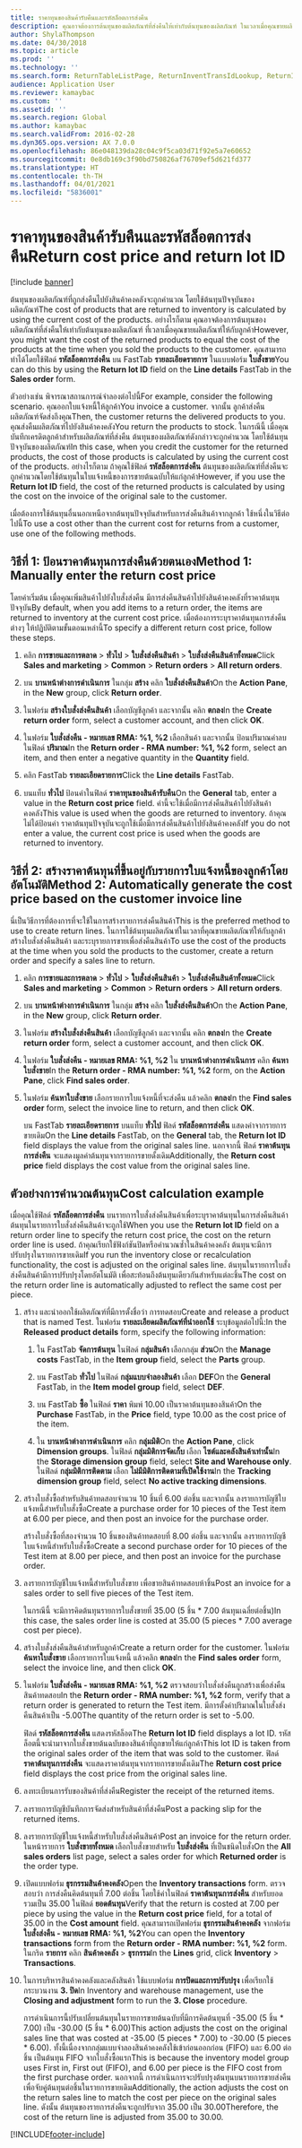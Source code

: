 ```yaml
---
title: ราคาทุนของสินค้ารับคืนและรหัสล็อตการส่งคืน
description: คุณอาจต้องการต้นทุนของผลิตภัณฑ์ที่ส่งคืนให้เท่ากับต้นทุนของผลิตภัณฑ์ ในเวลาเมื่อคุณขายผลิตภัณฑ์ให้กับลูกค้า คุณสามารถทำได้โดยใช้ **รหัสล็อตการส่งคืน**
author: ShylaThompson
ms.date: 04/30/2018
ms.topic: article
ms.prod: ''
ms.technology: ''
ms.search.form: ReturnTableListPage, ReturnInventTransIdLookup, ReturnItemNumLookup
audience: Application User
ms.reviewer: kamaybac
ms.custom: ''
ms.assetid: ''
ms.search.region: Global
ms.author: kamaybac
ms.search.validFrom: 2016-02-28
ms.dyn365.ops.version: AX 7.0.0
ms.openlocfilehash: 86e048139da28c04c9f5ca03d71f92e5a7e60652
ms.sourcegitcommit: 0e8db169c3f90bd750826af76709ef5d621fd377
ms.translationtype: HT
ms.contentlocale: th-TH
ms.lasthandoff: 04/01/2021
ms.locfileid: "5836001"
---
```

# <a name="return-cost-price-and-return-lot-id"></a><span data-ttu-id="b08aa-104">ราคาทุนของสินค้ารับคืนและรหัสล็อตการส่งคืน</span><span class="sxs-lookup"><span data-stu-id="b08aa-104">Return cost price and return lot ID</span></span>        

[!include [banner](../includes/banner.md)]



<span data-ttu-id="b08aa-105">ต้นทุนของผลิตภัณฑ์ที่ถูกส่งคืนไปยังสินค้าคงคลังจะถูกคำนวณ โดยใช้ต้นทุนปัจจุบันของผลิตภัณฑ์</span><span class="sxs-lookup"><span data-stu-id="b08aa-105">The cost of products that are returned to inventory is calculated by using the current cost of the products.</span></span> <span data-ttu-id="b08aa-106">อย่างไรก็ตาม คุณอาจต้องการต้นทุนของผลิตภัณฑ์ที่ส่งคืนให้เท่ากับต้นทุนของผลิตภัณฑ์ ที่เวลาเมื่อคุณขายผลิตภัณฑ์ให้กับลูกค้า</span><span class="sxs-lookup"><span data-stu-id="b08aa-106">However, you might want the cost of the returned products to equal the cost of the products at the time when you sold the products to the customer.</span></span> <span data-ttu-id="b08aa-107">คุณสามารถทำได้โดยใช้ฟิลด์ **รหัสล็อตการส่งคืน** บน FastTab **รายละเอียดรายการ** ในแบบฟอร์ม **ใบสั่งขาย**</span><span class="sxs-lookup"><span data-stu-id="b08aa-107">You can do this by using the **Return lot ID** field on the **Line details** FastTab in the **Sales order** form.</span></span>

<span data-ttu-id="b08aa-108">ตัวอย่างเช่น พิจารณาสถานการณ์จำลองต่อไปนี้</span><span class="sxs-lookup"><span data-stu-id="b08aa-108">For example, consider the following scenario.</span></span> <span data-ttu-id="b08aa-109">คุณออกใบแจ้งหนี้ให้ลูกค้า</span><span class="sxs-lookup"><span data-stu-id="b08aa-109">You invoice a customer.</span></span> <span data-ttu-id="b08aa-110">จากนั้น ลูกค้าส่งคืนผลิตภัณฑ์จัดส่งถึงคุณ</span><span class="sxs-lookup"><span data-stu-id="b08aa-110">Then, the customer returns the delivered products to you.</span></span> <span data-ttu-id="b08aa-111">คุณส่งคืนผลิตภัณฑ์ไปยังสินค้าคงคลัง</span><span class="sxs-lookup"><span data-stu-id="b08aa-111">You return the products to stock.</span></span> <span data-ttu-id="b08aa-112">ในกรณีนี้ เมื่อคุณบันทึกเครดิตลูกค้าสำหรับผลิตภัณฑ์ที่ส่งคืน ต้นทุนของผลิตภัณฑ์ดังกล่าวจะถูกคำนวณ โดยใช้ต้นทุนปัจจุบันของผลิตภัณฑ์</span><span class="sxs-lookup"><span data-stu-id="b08aa-112">In this case, when you credit the customer for the returned products, the cost of those products is calculated by using the current cost of the products.</span></span> <span data-ttu-id="b08aa-113">อย่างไรก็ตาม ถ้าคุณใช้ฟิลด์ **รหัสล็อตการส่งคืน** ต้นทุนของผลิตภัณฑ์ที่ส่งคืนจะถูกคำนวณโดยใช้ต้นทุนในใบแจ้งหนี้ของการขายต้นฉบับให้แก่ลูกค้า</span><span class="sxs-lookup"><span data-stu-id="b08aa-113">However, if you use the **Return lot ID** field, the cost of the returned products is calculated by using the cost on the invoice of the original sale to the customer.</span></span>

<span data-ttu-id="b08aa-114">เมื่อต้องการใช้ต้นทุนอื่นนอกเหนือจากต้นทุนปัจจุบันสำหรับการส่งคืนสินค้าจากลูกค้า ใช้หนึ่งในวิธีต่อไปนี้</span><span class="sxs-lookup"><span data-stu-id="b08aa-114">To use a cost other than the current cost for returns from a customer, use one of the following methods.</span></span>

## <a name="method-1-manually-enter-the-return-cost-price"></a><span data-ttu-id="b08aa-115">วิธีที่ 1: ป้อนราคาต้นทุนการส่งคืนด้วยตนเอง</span><span class="sxs-lookup"><span data-stu-id="b08aa-115">Method 1: Manually enter the return cost price</span></span>

<span data-ttu-id="b08aa-116">โดยค่าเริ่มต้น เมื่อคุณเพิ่มสินค้าไปยังใบสั่งส่งคืน มีการส่งคืนสินค้าไปยังสินค้าคงคลังที่ราคาต้นทุนปัจจุบัน</span><span class="sxs-lookup"><span data-stu-id="b08aa-116">By default, when you add items to a return order, the items are returned to inventory at the current cost price.</span></span> <span data-ttu-id="b08aa-117">เมื่อต้องการระบุราคาต้นทุนการส่งคืนต่างๆ ให้ปฏิบัติตามขั้นตอนเหล่านี้</span><span class="sxs-lookup"><span data-stu-id="b08aa-117">To specify a different return cost price, follow these steps.</span></span>

1.  <span data-ttu-id="b08aa-118">คลิก **การขายและการตลาด** \> **ทั่วไป** \> **ใบสั่งส่งคืนสินค้า** \> **ใบสั่งส่งคืนสินค้าทั้งหมด**</span><span class="sxs-lookup"><span data-stu-id="b08aa-118">Click **Sales and marketing** \> **Common** \> **Return orders** \> **All return orders**.</span></span>

2.  <span data-ttu-id="b08aa-119">บน **บานหน้าต่างการดำเนินการ** ในกลุ่ม **สร้าง** คลิก **ใบสั่งส่งคืนสินค้า**</span><span class="sxs-lookup"><span data-stu-id="b08aa-119">On the **Action Pane**, in the **New** group, click **Return order**.</span></span>

3.  <span data-ttu-id="b08aa-120">ในฟอร์ม **สร้างใบสั่งส่งคืนสินค้า** เลือกบัญชีลูกค้า และจากนั้น คลิก **ตกลง**</span><span class="sxs-lookup"><span data-stu-id="b08aa-120">In the **Create return order** form, select a customer account, and then click **OK**.</span></span>

4.  <span data-ttu-id="b08aa-121">ในฟอร์ม **ใบสั่งส่งคืน - หมายเลข RMA: %1, %2** เลือกสินค้า และจากนั้น ป้อนปริมาณค่าลบในฟิลด์ **ปริมาณ**</span><span class="sxs-lookup"><span data-stu-id="b08aa-121">In the **Return order - RMA number: %1, %2** form, select an item, and then enter a negative quantity in the **Quantity** field.</span></span>

5.  <span data-ttu-id="b08aa-122">คลิก FastTab **รายละเอียดรายการ**</span><span class="sxs-lookup"><span data-stu-id="b08aa-122">Click the **Line details** FastTab.</span></span>

6.  <span data-ttu-id="b08aa-123">บนแท็บ **ทั่วไป** ป้อนค่าในฟิลด์ **ราคาทุนของสินค้ารับคืน**</span><span class="sxs-lookup"><span data-stu-id="b08aa-123">On the **General** tab, enter a value in the **Return cost price** field.</span></span> <span data-ttu-id="b08aa-124">ค่านี้จะใช้เมื่อมีการส่งคืนสินค้าไปยังสินค้าคงคลัง</span><span class="sxs-lookup"><span data-stu-id="b08aa-124">This value is used when the goods are returned to inventory.</span></span> <span data-ttu-id="b08aa-125">ถ้าคุณไม่ได้ป้อนค่า ราคาต้นทุนปัจจุบันจะถูกใช้เมื่อมีการส่งคืนสินค้าไปยังสินค้าคงคลัง</span><span class="sxs-lookup"><span data-stu-id="b08aa-125">If you do not enter a value, the current cost price is used when the goods are returned to inventory.</span></span>

## <a name="method-2-automatically-generate-the-cost-price-based-on-the-customer-invoice-line"></a><span data-ttu-id="b08aa-126">วิธีที่ 2: สร้างราคาต้นทุนที่ขึ้นอยู่กับรายการใบแจ้งหนี้ของลูกค้าโดยอัตโนมัติ</span><span class="sxs-lookup"><span data-stu-id="b08aa-126">Method 2: Automatically generate the cost price based on the customer invoice line</span></span>

<span data-ttu-id="b08aa-127">นี่เป็นวิธีการที่ต้องการที่จะใช้ในการสร้างรายการส่งคืนสินค้า</span><span class="sxs-lookup"><span data-stu-id="b08aa-127">This is the preferred method to use to create return lines.</span></span> <span data-ttu-id="b08aa-128">ในการใช้ต้นทุนผลิตภัณฑ์ในเวลาที่คุณขายผลิตภัณฑ์ให้กับลูกค้า สร้างใบสั่งส่งคืนสินค้า และระบุรายการขายเพื่อส่งคืนสินค้า</span><span class="sxs-lookup"><span data-stu-id="b08aa-128">To use the cost of the products at the time when you sold the products to the customer, create a return order and specify a sales line to return.</span></span>

1.  <span data-ttu-id="b08aa-129">คลิก **การขายและการตลาด** \> **ทั่วไป** \> **ใบสั่งส่งคืนสินค้า** \> **ใบสั่งส่งคืนสินค้าทั้งหมด**</span><span class="sxs-lookup"><span data-stu-id="b08aa-129">Click **Sales and marketing** \> **Common** \> **Return orders** \> **All return orders**.</span></span>

2.  <span data-ttu-id="b08aa-130">บน **บานหน้าต่างการดำเนินการ** ในกลุ่ม **สร้าง** คลิก **ใบสั่งส่งคืนสินค้า**</span><span class="sxs-lookup"><span data-stu-id="b08aa-130">On the **Action Pane**, in the **New** group, click **Return order**.</span></span>

3.  <span data-ttu-id="b08aa-131">ในฟอร์ม **สร้างใบสั่งส่งคืนสินค้า** เลือกบัญชีลูกค้า และจากนั้น คลิก **ตกลง**</span><span class="sxs-lookup"><span data-stu-id="b08aa-131">In the **Create return order** form, select a customer account, and then click **OK**.</span></span>

4.  <span data-ttu-id="b08aa-132">ในฟอร์ม **ใบสั่งส่งคืน - หมายเลข RMA: %1, %2** ใน **บานหน้าต่างการดำเนินการ** คลิก **ค้นหาใบสั่งขาย**</span><span class="sxs-lookup"><span data-stu-id="b08aa-132">In the **Return order - RMA number: %1, %2** form, on the **Action Pane**, click **Find sales order**.</span></span>

5.  <span data-ttu-id="b08aa-133">ในฟอร์ม **ค้นหาใบสั่งขาย** เลือกรายการใบแจ้งหนี้ที่จะส่งคืน แล้วคลิก **ตกลง**</span><span class="sxs-lookup"><span data-stu-id="b08aa-133">In the **Find sales order** form, select the invoice line to return, and then click **OK**.</span></span>
    
    <span data-ttu-id="b08aa-134">บน FastTab **รายละเอียดรายการ** บนแท็บ **ทั่วไป** ฟิลด์ **รหัสล็อตการส่งคืน** แสดงค่าจากรายการขายเดิม</span><span class="sxs-lookup"><span data-stu-id="b08aa-134">On the **Line details** FastTab, on the **General** tab, the **Return lot ID** field displays the value from the original sales line.</span></span> <span data-ttu-id="b08aa-135">นอกจากนี้ ฟิลด์ **ราคาต้นทุนการส่งคืน** จะแสดงมูลค่าต้นทุนจากรายการขายดั้งเดิม</span><span class="sxs-lookup"><span data-stu-id="b08aa-135">Additionally, the **Return cost price** field displays the cost value from the original sales line.</span></span>

## <a name="cost-calculation-example"></a><span data-ttu-id="b08aa-136">ตัวอย่างการคำนวณต้นทุน</span><span class="sxs-lookup"><span data-stu-id="b08aa-136">Cost calculation example</span></span>

<span data-ttu-id="b08aa-137">เมื่อคุณใช้ฟิลด์ **รหัสล็อตการส่งคืน** บนรายการใบสั่งส่งคืนสินค้าเพื่อระบุราคาต้นทุนในการส่งคืนสินค้า ต้นทุนในรายการใบสั่งส่งคืนสินค้าจะถูกใช้</span><span class="sxs-lookup"><span data-stu-id="b08aa-137">When you use the **Return lot ID** field on a return order line to specify the return cost price, the cost on the return order line is used.</span></span> <span data-ttu-id="b08aa-138">ถ้าคุณเรียกใช้ฟังก์ชันปิดหรือคำนวณซ้ำในสินค้าคงคลัง ต้นทุนจะมีการปรับปรุงในรายการขายเดิม</span><span class="sxs-lookup"><span data-stu-id="b08aa-138">If you run the inventory close or recalculation functionality, the cost is adjusted on the original sales line.</span></span> <span data-ttu-id="b08aa-139">ต้นทุนในรายการใบสั่งส่งคืนสินค้ามีการปรับปรุงโดยอัตโนมัติ เพื่อสะท้อนถึงต้นทุนเดียวกันสำหรับแต่ละชิ้น</span><span class="sxs-lookup"><span data-stu-id="b08aa-139">The cost on the return order line is automatically adjusted to reflect the same cost per piece.</span></span>

1.  <span data-ttu-id="b08aa-140">สร้าง และนำออกใช้ผลิตภัณฑ์ที่มีการตั้งชื่อว่า การทดสอบ</span><span class="sxs-lookup"><span data-stu-id="b08aa-140">Create and release a product that is named Test.</span></span> <span data-ttu-id="b08aa-141">ในฟอร์ม **รายละเอียดผลิตภัณฑ์ที่นำออกใช้** ระบุข้อมูลต่อไปนี้:</span><span class="sxs-lookup"><span data-stu-id="b08aa-141">In the **Released product details** form, specify the following information:</span></span>
    
    1.  <span data-ttu-id="b08aa-142">ใน FastTab **จัดการต้นทุน** ในฟิลด์ **กลุ่มสินค้า** เลือกกลุ่ม **ส่วน**</span><span class="sxs-lookup"><span data-stu-id="b08aa-142">On the **Manage costs** FastTab, in the **Item group** field, select the **Parts** group.</span></span>
    
    2.  <span data-ttu-id="b08aa-143">บน FastTab **ทั่วไป** ในฟิลด์ **กลุ่มแบบจำลองสินค้า** เลือก **DEF**</span><span class="sxs-lookup"><span data-stu-id="b08aa-143">On the **General** FastTab, in the **Item model group** field, select **DEF**.</span></span>
    
    3.  <span data-ttu-id="b08aa-144">บน FastTab **ซื้อ** ในฟิลด์ **ราคา** พิมพ์ 10.00 เป็นราคาต้นทุนของสินค้า</span><span class="sxs-lookup"><span data-stu-id="b08aa-144">On the **Purchase** FastTab, in the **Price** field, type 10.00 as the cost price of the item.</span></span>
    
    4.  <span data-ttu-id="b08aa-145">ใน **บานหน้าต่างการดำเนินการ** คลิก **กลุ่มมิติ**</span><span class="sxs-lookup"><span data-stu-id="b08aa-145">On the **Action Pane**, click **Dimension groups**.</span></span> <span data-ttu-id="b08aa-146">ในฟิลด์ **กลุ่มมิติการจัดเก็บ** เลือก **ไซต์และคลังสินค้าเท่านั้น**</span><span class="sxs-lookup"><span data-stu-id="b08aa-146">In the **Storage dimension group** field, select **Site and Warehouse only**.</span></span> <span data-ttu-id="b08aa-147">ในฟิลด์ **กลุ่มมิติการติดตาม** เลือก **ไม่มีมิติการติดตามที่เปิดใช้งาน**</span><span class="sxs-lookup"><span data-stu-id="b08aa-147">In the **Tracking dimension group** field, select **No active tracking dimensions**.</span></span>

2.  <span data-ttu-id="b08aa-148">สร้างใบสั่งซื้อสำหรับสินค้าทดสอบจำนวน 10 ชิ้นที่ 6.00 ต่อชิ้น และจากนั้น ลงรายการบัญชีใบแจ้งหนี้สำหรับใบสั่งซื้อ</span><span class="sxs-lookup"><span data-stu-id="b08aa-148">Create a purchase order for 10 pieces of the Test item at 6.00 per piece, and then post an invoice for the purchase order.</span></span>
    
    <span data-ttu-id="b08aa-149">สร้างใบสั่งซื้อที่สองจำนวน 10 ชิ้นของสินค้าทดสอบที่ 8.00 ต่อชิ้น และจากนั้น ลงรายการบัญชีใบแจ้งหนี้สำหรับใบสั่งซื้อ</span><span class="sxs-lookup"><span data-stu-id="b08aa-149">Create a second purchase order for 10 pieces of the Test item at 8.00 per piece, and then post an invoice for the purchase order.</span></span>

3.  <span data-ttu-id="b08aa-150">ลงรายการบัญชีใบแจ้งหนี้สำหรับใบสั่งขาย เพื่อขายสินค้าทดสอบห้าชิ้น</span><span class="sxs-lookup"><span data-stu-id="b08aa-150">Post an invoice for a sales order to sell five pieces of the Test item.</span></span>
    
    <span data-ttu-id="b08aa-151">ในกรณีนี้ จะมีการคิดต้นทุนรายการใบสั่งขายที่ 35.00 (5 ชิ้น \* 7.00 ต้นทุนเฉลี่ยต่อชิ้น)</span><span class="sxs-lookup"><span data-stu-id="b08aa-151">In this case, the sales order line is costed at 35.00 (5 pieces \* 7.00 average cost per piece).</span></span>

4.  <span data-ttu-id="b08aa-152">สร้างใบสั่งส่งคืนสินค้าสำหรับลูกค้า</span><span class="sxs-lookup"><span data-stu-id="b08aa-152">Create a return order for the customer.</span></span> <span data-ttu-id="b08aa-153">ในฟอร์ม **ค้นหาใบสั่งขาย** เลือกรายการใบแจ้งหนี้ แล้วคลิก **ตกลง**</span><span class="sxs-lookup"><span data-stu-id="b08aa-153">In the **Find sales order** form, select the invoice line, and then click **OK**.</span></span>

5.  <span data-ttu-id="b08aa-154">ในฟอร์ม **ใบสั่งส่งคืน - หมายเลข RMA: %1, %2** ตรวจสอบว่าใบสั่งส่งคืนถูกสร้างเพื่อส่งคืนสินค้าทดสอบ</span><span class="sxs-lookup"><span data-stu-id="b08aa-154">In the **Return order - RMA number: %1, %2** form, verify that a return order is generated to return the Test item.</span></span> <span data-ttu-id="b08aa-155">มีการตั้งค่าปริมาณในใบสั่งส่งคืนสินค้าเป็น -5.00</span><span class="sxs-lookup"><span data-stu-id="b08aa-155">The quantity of the return order is set to -5.00.</span></span>
    
    <span data-ttu-id="b08aa-156">ฟิลด์ **รหัสล็อตการส่งคืน** แสดงรหัสล็อต</span><span class="sxs-lookup"><span data-stu-id="b08aa-156">The **Return lot ID** field displays a lot ID.</span></span> <span data-ttu-id="b08aa-157">รหัสล็อตนี้จะนำมาจากใบสั่งขายต้นฉบับของสินค้าที่ถูกขายให้แก่ลูกค้า</span><span class="sxs-lookup"><span data-stu-id="b08aa-157">This lot ID is taken from the original sales order of the item that was sold to the customer.</span></span> <span data-ttu-id="b08aa-158">ฟิลด์ **ราคาต้นทุนการส่งคืน** จะแสดงราคาต้นทุนจากรายการขายดั้งเดิม</span><span class="sxs-lookup"><span data-stu-id="b08aa-158">The **Return cost price** field displays the cost price from the original sales line.</span></span>

6.  <span data-ttu-id="b08aa-159">ลงทะเบียนการรับของสินค้าที่ส่งคืน</span><span class="sxs-lookup"><span data-stu-id="b08aa-159">Register the receipt of the returned items.</span></span>

7.  <span data-ttu-id="b08aa-160">ลงรายการบัญชีบันทึกการจัดส่งสำหรับสินค้าที่ส่งคืน</span><span class="sxs-lookup"><span data-stu-id="b08aa-160">Post a packing slip for the returned items.</span></span>

8.  <span data-ttu-id="b08aa-161">ลงรายการบัญชีใบแจ้งหนี้สำหรับใบสั่งส่งคืนสินค้า</span><span class="sxs-lookup"><span data-stu-id="b08aa-161">Post an invoice for the return order.</span></span> <span data-ttu-id="b08aa-162">ในหน้ารายการ **ใบสั่งขายทั้งหมด** เลือกใบสั่งขายสำหรับ **ใบสั่งส่งคืน** ที่เป็นชนิดใบสั่ง</span><span class="sxs-lookup"><span data-stu-id="b08aa-162">On the **All sales orders** list page, select a sales order for which **Returned order** is the order type.</span></span>

9.  <span data-ttu-id="b08aa-163">เปิดแบบฟอร์ม **ธุรกรรมสินค้าคงคลัง**</span><span class="sxs-lookup"><span data-stu-id="b08aa-163">Open the **Inventory transactions** form.</span></span> <span data-ttu-id="b08aa-164">ตรวจสอบว่า การส่งคืนคิดต้นทุนที่ 7.00 ต่อชิ้น โดยใช้ค่าในฟิลด์ **ราคาต้นทุนการส่งคืน** สำหรับยอดรวมเป็น 35.00 ในฟิลด์ **ยอดต้นทุน**</span><span class="sxs-lookup"><span data-stu-id="b08aa-164">Verify that the return is costed at 7.00 per piece by using the value in the **Return cost price** field, for a total of 35.00 in the **Cost amount** field.</span></span> <span data-ttu-id="b08aa-165">คุณสามารถเปิดฟอร์ม **ธุรกรรมสินค้าคงคลัง** จากฟอร์ม **ใบสั่งส่งคืน - หมายเลข RMA: %1, %2**</span><span class="sxs-lookup"><span data-stu-id="b08aa-165">You can open the **Inventory transactions** form from the **Return order - RMA number: %1, %2** form.</span></span> <span data-ttu-id="b08aa-166">ในกริด **รายการ** คลิก **สินค้าคงคลัง** \> **ธุรกรรม**</span><span class="sxs-lookup"><span data-stu-id="b08aa-166">In the **Lines** grid, click **Inventory** \> **Transactions**.</span></span>

10. <span data-ttu-id="b08aa-167">ในการบริหารสินค้าคงคลังและคลังสินค้า ใช้แบบฟอร์ม **การปิดและการปรับปรุง** เพื่อเรียกใช้กระบวนงาน **3. ปิด**</span><span class="sxs-lookup"><span data-stu-id="b08aa-167">In Inventory and warehouse management, use the **Closing and adjustment** form to run the **3. Close** procedure.</span></span>
    
    <span data-ttu-id="b08aa-168">การดำเนินการนี้ปรับเปลี่ยนต้นทุนในรายการขายต้นฉบับที่มีการคิดต้นทุนที่ -35.00 (5 ชิ้น \* 7.00) เป็น -30.00 (5 ชิ้น \* 6.00)</span><span class="sxs-lookup"><span data-stu-id="b08aa-168">This action adjusts the cost on the original sales line that was costed at -35.00 (5 pieces \* 7.00) to -30.00 (5 pieces \* 6.00).</span></span> <span data-ttu-id="b08aa-169">ทั้งนี้เนื่องจากกลุ่มแบบจำลองสินค้าคงคลังใช้เข้าก่อนออกก่อน (FIFO) และ 6.00 ต่อชิ้น เป็นต้นทุน FIFO จากใบสั่งซื้อแรก</span><span class="sxs-lookup"><span data-stu-id="b08aa-169">This is because the inventory model group uses First in, First out (FIFO), and 6.00 per piece is the FIFO cost from the first purchase order.</span></span> <span data-ttu-id="b08aa-170">นอกจากนี้ การดำเนินการจะปรับปรุงต้นทุนบนรายการขายส่งคืน เพื่อจับคู่ต้นทุนต่อชิ้นในรายการขายเดิม</span><span class="sxs-lookup"><span data-stu-id="b08aa-170">Additionally, the action adjusts the cost on the return sales line to match the cost per piece on the original sales line.</span></span> <span data-ttu-id="b08aa-171">ดังนั้น ต้นทุนของรายการส่งคืนจะถูกปรับจาก 35.00 เป็น 30.00</span><span class="sxs-lookup"><span data-stu-id="b08aa-171">Therefore, the cost of the return line is adjusted from 35.00 to 30.00.</span></span>






[!INCLUDE[footer-include](../../includes/footer-banner.md)]